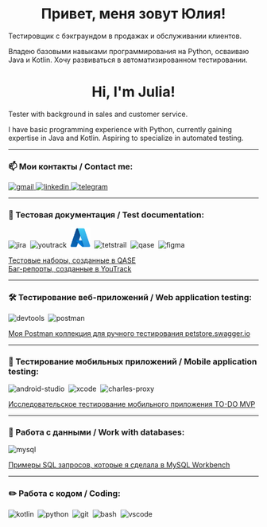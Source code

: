<h1 align="center">Привет, меня зовут Юлия! </h1>
Тестировщик с бэкграундом в продажах и обслуживании клиентов.  

Владею базовыми навыками программирования на Python, осваиваю Java и Kotlin. Хочу развиваться в автоматизированном тестировании.

<h1 align="center">Hi, I'm Julia! </h1>
Tester with background in sales and customer service.  

I have basic programming experience with Python, currently gaining expertise in Java and Kotlin. Aspiring to specialize in automated testing.

---

### 📫 Мои контакты / Contact me:


  <div id="badges">
    <a href="mailto:iuliia.didenko@gmail.com" target="_blank">
      <img src="https://www.svgrepo.com/show/452213/gmail.svg" width="40" height="40" alt="gmail" />
    </a>
    <a href="https://www.linkedin.com/in/julia-didenko/" target="_blank">
      <img src="https://cdn-icons-png.flaticon.com/512/2504/2504799.png" width="40" height="40" alt="linkedin" />
    </a>
    <a href="https://t.me/julia_karhu" target="_blank">
      <img src="https://cdn-icons-png.flaticon.com/512/2111/2111646.png" width="40" height="40" alt="telegram" />
    </a>
  </div>

---
### 📁 Тестовая документация / Test documentation:

<div>
  <img src="https://cdn.jsdelivr.net/gh/devicons/devicon/icons/jira/jira-original.svg" title="jira" alt="jira" width="40" height="40"/>&nbsp
  <img src="https://upload.wikimedia.org/wikipedia/commons/thumb/8/8d/YouTrack_Icon.svg/1024px-YouTrack_Icon.svg.png?20200803082248" title="youtrack" alt="youtrack" width="40" height="40"/>&nbsp
   <img src="https://raw.githubusercontent.com/devicons/devicon/55609aa5bd817ff167afce0d965585c92040787a/icons/azure/azure-original.svg" title="youtrack" alt="azure" width="40" height="40"/>&nbsp
  <img src="https://codahosted.io/packs/21236/unversioned/assets/LOGO/ba1091c59bab89cd2fd0f289622731fe16113d7b00905abe64759c313a4b73b76c1b0426076ed76cb74752234c734131df46992d5b8b48fc13e264240e4f7119f736cfeb64df36ded54b5cbf6198b9cadedf18dd0cac5c7dbcd16e6336c29363cd1292ba" title="testrail" alt="tetstrail" width="40" height="40"/>&nbsp
  <!-- <img src="https://docs.testit.software/images/testit_logo_icon.png" title="test-it" alt="test-it" width="40" height="40"/>&nbsp -->
  <img src="https://luna1.co/eb0187.png" title="qase" alt="qase" width="40" height="40"/>&nbsp
  <img src="https://cdn.jsdelivr.net/gh/devicons/devicon/icons/figma/figma-original.svg" title="figma" alt="figma" width="40" height="40"/>&nbsp
</div>

<!-- [Баг-репорты, созданные в Jira]()   -->
<!-- [Тест-кейсы, созданные в Azure DevOps]()   -->
[Тестовые наборы, созданные в QASE](https://github.com/juuliadidenko/mobile_app_testing/blob/main/TO-DO%20test%20cases.pdf)  
[Баг-репорты, созданные в YouTrack](https://github.com/juuliadidenko/mobile_app_testing/blob/main/to_do_mvp_youtrack_bugreports.pdf)

---

### 🛠 Тестирование веб-приложений / Web application testing:

<div>
  <img src="https://d33wubrfki0l68.cloudfront.net/38b5c953a4667366685d55db55d057c86db1fc54/a0fdc/static/acae6b24d940347661ca901ea07f47c1/chrome-dev-logo-icon.png" title="devtools" alt="devtools" width="40" height="40"/>&nbsp
  <img src="https://seeklogo.com/images/P/postman-logo-0087CA0D15-seeklogo.com.png" title="postman" alt="postman" width="40" height="40"/>&nbsp
<!-- <img src="https://static0.smartbear.co/smartbearbrand/media/images/home/soapui-icon.svg" title="soapui" alt="soapui" width="40" height="40"/>&nbsp  -->

</div>

<!-- [Обнаружение багов фронтенда сайта с помощью DevTools]() -->
[Моя Postman коллекция для ручного тестирования petstore.swagger.io](https://www.postman.com/julia-didenko/workspace/my-workspace/collection/24006078-7fd6879b-272d-4286-be9f-98227f51748c?ctx=info)

---

### 📱 Тестирование мобильных приложений / Mobile application testing:

<div>
  <img src="https://cdn.jsdelivr.net/gh/devicons/devicon/icons/androidstudio/androidstudio-original.svg" title="android-studio" alt="android-studio" width="40" height="40"/>&nbsp
  <img src="https://cdn.jsdelivr.net/gh/devicons/devicon/icons/xcode/xcode-original.svg" title="xcode" alt="xcode" width="40" height="40"/>&nbsp
  <img src="https://cdn.icon-icons.com/icons2/3053/PNG/512/charles_proxy_macos_bigsur_icon_190302.png" title="charles-proxy" alt="charles-proxy" width="40" height="40"/>&nbsp
  <!-- <img src="https://www.megaleechers.com/storage/Fiddler-Everywhere-Icon.png" title="fiddler" alt="fiddler" width="40" height="40"/>&nbsp
  <img src="https://pbs.twimg.com/profile_images/1589614420766126080/slAIVDtr_400x400.jpg" title="proxyman" alt="proxyman" width="40" height="40"/>&nbsp -->
</div>

[Исследовательское тестирование мобильного приложения TO-DO MVP](https://github.com/juuliadidenko/mobile_app_testing)  
 <!-- [Перехват трафика приложения в Charles Proxy]()  -->

---


### 💾 Работа с данными / Work with databases:

<div>
  <img src="https://cdn.jsdelivr.net/gh/devicons/devicon/icons/mysql/mysql-original.svg" title="mysql" alt="mysql" width="40" height="40"/>&nbsp
  <!-- <img src="https://cdn.jsdelivr.net/gh/devicons/devicon/icons/mongodb/mongodb-original.svg" title="mongodb" alt="mongodb" width="40" height="40"/>&nbsp -->
</div>

[Примеры SQL запросов, которые я сделала в MySQL Workbench](https://github.com/juuliadidenko/sql_home_assignment)

---

### ✏️ Работа с кодом / Coding:

<div>
  <img src="https://cdn.jsdelivr.net/gh/devicons/devicon/icons/kotlin/kotlin-original.svg" title="kotlin" alt="kotlin" width="40" height="40"/>&nbsp
  <img src="https://cdn.jsdelivr.net/gh/devicons/devicon/icons/python/python-original.svg" title="python" alt="python" width="40" height="40"/>&nbsp
  <img src="https://cdn.jsdelivr.net/gh/devicons/devicon/icons/git/git-original.svg" title="git" alt="git" width="40" height="40"/>&nbsp
  <img src="https://upload.wikimedia.org/wikipedia/commons/thumb/4/4b/Bash_Logo_Colored.svg/1024px-Bash_Logo_Colored.svg.png?20180723054350" title="bash" alt="bash" width="40" height="40"/>&nbsp
  <img src="https://cdn.jsdelivr.net/gh/devicons/devicon/icons/vscode/vscode-original.svg" title="vscode" alt="vscode" width="40" height="40"/>&nbsp
  
</div>
